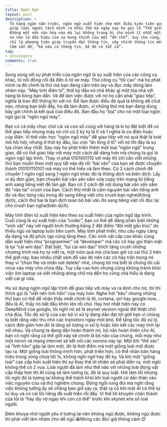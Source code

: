 ```yaml
---
title: Ngôn Ngữ
layout: post
description: >
  Từ hàng ngàn năm trước, ngôn ngữ xuất hiện như một điều kiện tiên quyết
  giúp loài người tách mình ra khỏi thứ mà ngày nay họ gọi là “thế giới động vật”.
  Không một nền văn hóa nào mà lại không trang bị cho mình ít nhất một loại ngôn ngữ,
  nó như là dấu hiệu của sự hưng thịnh của một “đế chế”. Suy cho cùng, ngôn ngữ cũng
  chỉ là phương tiện giúp truyền đạt thông tin, vậy chính thông tin mới chính là trung
  tâm vấn đề, “kẻ nào có thông tin, kẻ đó có tất cả”.
tag:
- uncategory
comments: true
---
```


Song song với sự phát triển của ngôn ngữ là sự xuất hiện của các công cụ khác, từ nồi đồng cối đá đến ô-tô xe máy. Thứ công cụ “tối cao” mà họ phát minh ra đó chính là thứ mà bạn đang cầm trên tay và đọc mấy dòng làm nhảm này. “Máy tính điện tử”, thời kỳ đầu nó chả khác gì một tòa nhà với hàng tá bóng bán dẩn. Và để làm việc được với nó họ cần phải “giao tiếp”, nghĩa là trao đổi thông tin với nó. Để làm được điều đó quả là không dể chút nào, nhưng bạn biết đấy, họ đã làm được, vì những thứ mà bạn đang dùng bây giờ chính là kết quả của điều đó. Ban đầu họ “bịa” cho nó một loại ngôn ngữ gọi là “ngôn ngữ máy”.

Bạn có cả mấy chục chữ cái và con số cùng với hàng tá kí tự đặt biệt để có thể giao tiếp nhưng máy nó chỉ có 2 ký tự là 0 và 1 nghĩa là có điện hoặc cúp điện. Vì thế việc học “ngôn ngữ máy” để giao tiếp với nó quả thật là toát mồ hôi hột, nhưng ở thời kỳ đầu, lúc còn “ăn lông ở lổ” với nó thì đây là sự lựa chọn duy nhất. Sau này họ phát triển thêm một loại “ngôn ngữ” trung gian, để có thể giao tiếp với máy một cách dể dàng hơn mà chúng ta gọi là ngôn ngữ lập trình. Thay vì phải 0101001110 với máy thì chỉ cần viết những thứ bạn muốn theo một quy tắt nào đó rồi “bài văn” của bạn sẽ được chuyển thành 010101110101 mà máy có thể hiểu và làm theo. Có 2 cách chính để chuyển 1 ngôn ngữ sang 1 ngôn ngữ khác đó là thông dịch và biên dịch. Lấy ví dụ đơn giản, bạn chuyển bài văn sến sẩm vừa copy trên mạng từ tiếng anh sang tiếng việt để tán gái. Bạn có 2 cách để nội dung bài văn sến sẩm đó “vào tai” crush của bạn. Cách thứ nhất là cầm nguyên bài văn tiếng anh đó và đọc từng câu trong đó sang tiếng việt cho crush bạn nghe(thông dịch), cách thứ hai là bạn dịch toàn bộ bài văn đó sang tiếng việt rồi đọc lại cho crush bạn nghe(biên dịch).

Máy tính điện tử xuất hiện kéo theo sự xuất hiện của ngôn ngữ lập trình. Cuối cùng là sự xuất hiện của “coder”, bạn có thể dể dàng phân biệt những “sinh vật” này với người bình thường bằng 2 đặt điểm “đôi mắt gấu trúc” do thiếu ngủ và laptop luôn bên cạnh. Máy tính phát triển, nhu cầu ngày càng đa dạng và độ phức tạp cũng tăng theo. Các sinh vật cấp cao khác cũng dần xuất hiện như “programmer” và “developer” mà các cô hay gọi thân mật là tụi “cài win dạo”. Đặt biệt, “tụi cài win dạo” thích tặng crush những chương trình mà họ tự viết ra, một món quà mà chả bao giờ có cái thứ 2 trên thế giới này, bao nhiêu chất xám đổ vào đó nên các cô hảy trân trọng nó thay vì “chọn file và nhấn nút delete” nhé, chúng tôi mà biết là chúng tôi cài virus vào máy cho chừa đấy. Tuy cấp cao hơn nhưng cũng không tránh khỏi việc ôm laptop và viết những dòng chữ mà đến họ cũng chả hiểu là đang viết cái gì nữa.

Họ sử dụng ngôn ngữ lập trình để giao tiếp với máy và ra lệnh cho nó, tôi thì thích gọi là “viết nên linh hồn” của máy hơn. Nghe hơi “kêu” nhưng những thứ bạn có thể dể nhận thấy nhất chính là AI, cortana, siri hay google now... đều là AI, thấy nó bắt đầu khôn lên rồi chứ. Hay hot nhất hiện nay có DeepMind của google, tôi nghĩ nó sẽ là skynet version ngoài đời thiệt chứ chả đùa. Tốc độ xử lý của các bộ vi xử lý đang dần đạt tới giới hạn vì chúng ta biết rằng việc thu nhỏ các transitors ngày một khó. Để tăng tốc độ xử lý, cách đơn giản hơn đó là tăng số lượng vi xử lý hoặc liên kết các máy tính lại với nhau. Và chung ta đang dần hoàn thành nó, bộ não hoàn thiện cho AI, bạn có nghỉ rằng cả thế giới này sẽ chính là bộ não của chúng, mỗi máy như một noron và mạng internet sẽ kết nối các norons này lại. Một khi “thể xác” và “linh hồn” gộp lại làm một, đó là thời điểm mà một giống loài mới được tạo ra. Một giống loài thông minh hơn, phát triển hơn, có thể nhân bản hàng triệu trong vòng chưa tới 1s, không nghi ngờ hay đố kỵ. Và khi một “giống loài” cao cấp hơn xuất hiện thì sự thay thế dĩ nhiên sẽ phải diễn ra, một ngôi không thể có 2 vua. Loài người đã làm như thế nào với những loài động vật cấp thấp hơn thì AI cũng sẽ làm tương tự, đó là quy luật. Hơi tăm tối nhưng tôi nghỉ đó là tương lai không thể tránh khỏi khi loài người cứ dấn thân vào việc nguyên cứu và thử nghiệm chúng. Đừng ngồi rung đùi mà nghĩ rằng việc không tưởng ấy sẽ chẳng bao giờ xảy ra, thật ra có khi một AI có thể tự tư duy và có cái tôi riêng đã xuất hiện rồi đấy. Vì thế lời khuyên chân thành của tôi là “hảy lấy vợ ngay khi còn có thể” trước khi skynet xóa sổ loài người.

Đêm khuya nhớ người yêu ở tương lai nên không ngủ được, không ngủ được thì phải viết lảm nhảm cho dể ngủ 😁Mong các độc giả thông cảm 😊
